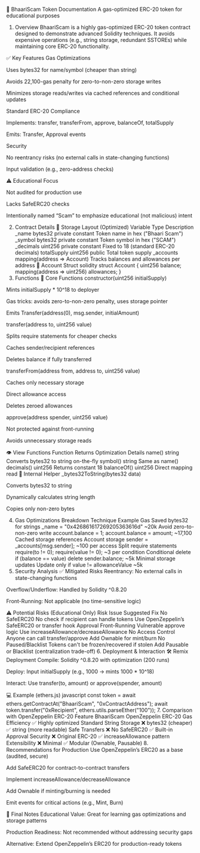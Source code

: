 📘 BhaariScam Token Documentation
A gas-optimized ERC-20 token for educational purposes

1. Overview
BhaariScam is a highly gas-optimized ERC-20 token contract designed to demonstrate advanced Solidity techniques. It avoids expensive operations (e.g., string storage, redundant SSTOREs) while maintaining core ERC-20 functionality.

✅ Key Features
Gas Optimizations

Uses bytes32 for name/symbol (cheaper than string)

Avoids 22,100-gas penalty for zero-to-non-zero storage writes

Minimizes storage reads/writes via cached references and conditional updates

Standard ERC-20 Compliance

Implements: transfer, transferFrom, approve, balanceOf, totalSupply

Emits: Transfer, Approval events

Security

No reentrancy risks (no external calls in state-changing functions)

Input validation (e.g., zero-address checks)

⚠️ Educational Focus

Not audited for production use

Lacks SafeERC20 checks

Intentionally named “Scam” to emphasize educational (not malicious) intent

2. Contract Details
🔐 Storage Layout (Optimized)
Variable	Type	Description
_name	bytes32 private constant	Token name in hex ("Bhaari Scam")
_symbol	bytes32 private constant	Token symbol in hex ("SCAM")
_decimals	uint256 private constant	Fixed to 18 (standard ERC-20 decimals)
totalSupply	uint256 public	Total token supply
_accounts	mapping(address => Account)	Tracks balances and allowances per address
🧱 Account Struct
solidity
struct Account {
    uint256 balance;
    mapping(address => uint256) allowances;
}
3. Functions
🔧 Core Functions
constructor(uint256 initialSupply)

Mints initialSupply * 10^18 to deployer

Gas tricks: avoids zero-to-non-zero penalty, uses storage pointer

Emits Transfer(address(0), msg.sender, initialAmount)

transfer(address to, uint256 value)

Splits require statements for cheaper checks

Caches sender/recipient references

Deletes balance if fully transferred

transferFrom(address from, address to, uint256 value)

Caches only necessary storage

Direct allowance access

Deletes zeroed allowances

approve(address spender, uint256 value)

Not protected against front-running

Avoids unnecessary storage reads

👁 View Functions
Function	Returns	Optimization Details
name()	string	Converts bytes32 to string on-the-fly
symbol()	string	Same as name()
decimals()	uint256	Returns constant 18
balanceOf()	uint256	Direct mapping read
🧰 Internal Helper
_bytes32ToString(bytes32 data)

Converts bytes32 to string

Dynamically calculates string length

Copies only non-zero bytes

4. Gas Optimizations Breakdown
Technique	Example	Gas Saved
bytes32 for strings	_name = "0x426861617269205363616d"	~20k
Avoid zero-to-non-zero write	account.balance = 1; account.balance = amount;	~17,100
Cached storage references	Account storage sender = _accounts[msg.sender];	~100 per access
Split require statements	require(to != 0); require(value != 0);	~3 per condition
Conditional delete	if (balance == value) delete sender.balance;	~5k
Minimal storage updates	Update only if value != allowanceValue	~5k
5. Security Analysis
✅ Mitigated Risks
Reentrancy: No external calls in state-changing functions

Overflow/Underflow: Handled by Solidity ^0.8.20

Front-Running: Not applicable (no time-sensitive logic)

⚠ Potential Risks (Educational Only)
Risk	Issue	Suggested Fix
No SafeERC20	No check if recipient can handle tokens	Use OpenZeppelin’s SafeERC20 or transfer hook
Approval Front-Running	Vulnerable approve logic	Use increaseAllowance/decreaseAllowance
No Access Control	Anyone can call transfer/approve	Add Ownable for mint/burn
No Paused/Blacklist	Tokens can't be frozen/recovered if stolen	Add Pausable or Blacklist (centralization trade-off)
6. Deployment & Interaction
🛠 Remix Deployment
Compile: Solidity ^0.8.20 with optimization (200 runs)

Deploy: Input initialSupply (e.g., 1000 → mints 1000 * 10^18)

Interact: Use transfer(to, amount) or approve(spender, amount)

💻 Example (ethers.js)
javascript
const token = await ethers.getContractAt("BhaariScam", "0xContractAddress");
await token.transfer("0xRecipient", ethers.utils.parseEther("100"));
7. Comparison with OpenZeppelin ERC-20
Feature	BhaariScam	OpenZeppelin ERC-20
Gas Efficiency	✅ Highly optimized	Standard
String Storage	❌ bytes32 (cheaper)	✅ string (more readable)
Safe Transfers	❌ No SafeERC20	✅ Built-in
Approval Security	❌ Original ERC-20	✅ increaseAllowance pattern
Extensibility	❌ Minimal	✅ Modular (Ownable, Pausable)
8. Recommendations for Production
Use OpenZeppelin’s ERC20 as a base (audited, secure)

Add SafeERC20 for contract-to-contract transfers

Implement increaseAllowance/decreaseAllowance

Add Ownable if minting/burning is needed

Emit events for critical actions (e.g., Mint, Burn)

🧠 Final Notes
Educational Value: Great for learning gas optimizations and storage patterns

Production Readiness: Not recommended without addressing security gaps

Alternative: Extend OpenZeppelin’s ERC20 for production-ready tokens